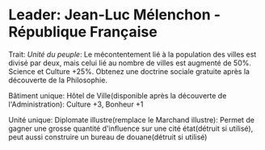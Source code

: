 # Leader: Jean-Luc Mélenchon - République Française

Trait: *Unité du peuple*: Le mécontentement lié à la population des villes est divisé par deux, mais celui lié au nombre de villes est augmenté de 50%. Science et Culture +25%. Obtenez une doctrine sociale gratuite après la découverte de la Philosophie.

Bâtiment unique: Hôtel de Ville(disponible après la découverte de l'Administration): Culture +3, Bonheur +1

Unité unique: Diplomate illustre(remplace le Marchand illustre): Permet de gagner une grosse quantité d'influence sur une cité état(détruit si utilisé), peut aussi construire un bureau de douane(détruit si utilisé)
